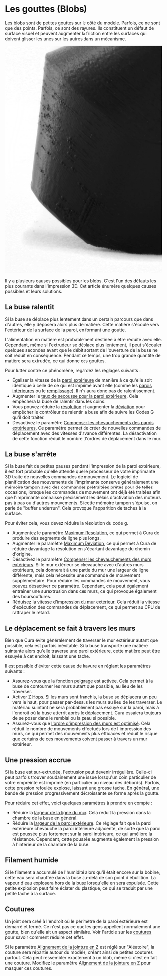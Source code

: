 Les gouttes (Blobs)
===

Les blobs sont de petites gouttes sur le côté du modèle. Parfois, ce ne sont que des points. Parfois, ce sont des rayures. Ils constituent un défaut de surface visuel et peuvent augmenter la friction entre les surfaces qui doivent glisser les unes sur les autres dans un mécanisme.

![Quelques gouttes sur cette surface](../../../articles/images/blobs.jpg)

Il y a plusieurs causes possibles pour les blobs. C'est l'un des défauts les plus courants dans l'impression 3D. Cet article énumère quelques causes possibles et leurs solutions.

La buse ralentit
----
Si la buse se déplace plus lentement dans un certain parcours que dans d'autres, elle y déposera alors plus de matière. Cette matière s'écoule vers l'extérieur de la surface de la paroi, en formant une goutte.

L'alimentation en matière est probablement destinée à être réduite avec elle. Cependant, même si l'extrudeur se déplace plus lentement, il peut s'écouler quelques secondes avant que le débit sortant de l'ouverture de la buse ne soit réduit en conséquence. Pendant ce temps, une trop grande quantité de matière sera extrudée, ce qui donne ces gouttes.

Pour lutter contre ce phénomène, regardez les réglages suivants :
* Égaliser la vitesse de la [paroi extérieure](../speed/speed_wall_0.md) de manière à ce qu'elle soit identique à celle de ce qui est imprimé avant elle (comme les [parois intérieures](../speed/speed_wall_x.md) ou le [remplissage](../speed/speed_infill.md)). Il n'y aura donc pas de ralentissement.
* Augmenter le [taux de secousse pour la paroi extérieure](../speed/jerk_wall_0.md). Cela empêchera la buse de ralentir dans les coins.
* Vous pouvez réduire la [résolution](../meshfix/meshfix_maximum_resolution.md) et augmenter la [déviation](../meshfix/meshfix_maximum_deviation.md) pour empêcher le contrôleur de ralentir la buse afin de suivre les Codes G qu'il doit traiter.
* Désactivez le paramètre [Compenser les chevauchements des parois extérieures](../shell/travel_compensate_overlapping_walls_0_enabled.md). Ce paramètre permet de créer de nouvelles commandes de déplacement avec des vitesses d'avance différentes. La désactivation de cette fonction réduit le nombre d'ordres de déplacement dans le mur.

La buse s'arrête
----
Si la buse fait de petites pauses pendant l'impression de la paroi extérieure, il est fort probable qu'elle attende que le processeur de votre imprimante 3D traite de nouvelles commandes de mouvement. Le logiciel de planification des mouvements de l'imprimante conserve généralement une mémoire tampon avec des commandes prétraitées prêtes pour de telles occasions, lorsque les commandes de mouvement ont déjà été traitées afin que l'imprimante connaisse précisément les délais d'activation des moteurs pas à pas ou d'autres mouvements. Si cette mémoire tampon s'épuise, on parle de "buffer underrun". Cela provoque l'apparition de taches à la surface.

Pour éviter cela, vous devez réduire la résolution du code g.
* Augmentez le paramètre [Maximum Resolution](../meshfix/meshfix_maximum_resolution.md), ce qui permet à Cura de produire des segments de ligne plus longs.
* Augmenter le paramètre [Maximum Deviation](../meshfix/meshfix_maximum_deviation.md), ce qui permet à Cura de réduire davantage la résolution en s'écartant davantage du chemin d'origine.
* Désactivez le paramètre [Compenser les chevauchements des murs extérieurs](../shell/travel_compensate_overlapping_walls_0_enabled.md). Si le mur extérieur se chevauche avec d'autres murs extérieurs, cela donnerait à une partie du mur une largeur de ligne différente, mais cela nécessite une commande de mouvement supplémentaire. Pour réduire les commandes de mouvement, vous pouvez désactiver ce paramètre. Cependant, cela peut également entraîner une surextrusion dans ces murs, ce qui provoque également des boursouflures.
* Réduisez la [vitesse d'impression du mur extérieur](../speed/speed_wall_0.md). Cela réduit la vitesse d'exécution des commandes de déplacement, ce qui permet au CPU de rattraper le retard.

Le déplacement se fait à travers les murs
----
Bien que Cura évite généralement de traverser le mur extérieur autant que possible, cela est parfois inévitable. Si la buse transporte une matière suintante alors qu'elle traverse une paroi extérieure, cette matière peut être essuyée à cet endroit, laissant une tache.

Il est possible d'éviter cette cause de bavure en réglant les paramètres suivants :
* Assurez-vous que la fonction [peignage](../travel/retraction_combing.md) est activée. Cela permet à la buse de contourner les murs autant que possible, au lieu de les traverser.
* Activer [Z Hops](../travel/retraction_hop_enabled.md). Si les murs sont franchis, la buse se déplacera un peu vers le haut, pour passer par-dessus les murs au lieu de les traverser. Le matériau suintant ne sera probablement pas essuyé sur la paroi, mais à l'endroit où la buse atterrit après le déplacement. Cura essaiera toujours de se poser dans le remblai ou la peau si possible.
* Assurez-vous que [l'ordre d'impression des murs est optimisé](../shell/optimize_wall_printing_order.md). Cela réduit le nombre de mouvements effectués lors de l'impression des murs, ce qui permet des mouvements plus efficaces et réduit le risque que certains de ces mouvements doivent passer à travers un mur extérieur.

Une pression accrue
----
Si la buse est sur-extrudée, l'extrusion peut devenir irrégulière. Celle-ci peut parfois trouver soudainement une issue lorsqu'un coin particulier de votre empreinte est imprimé (en particulier au niveau des débords). Parfois, cette pression refoulée explose, laissant une grosse tache. En général, une bande de pression progressivement décroissante se forme après la goutte.

Pour réduire cet effet, voici quelques paramètres à prendre en compte :
* Réduire la [largeur de la ligne du mur](../resolution/wall_line_width.md). Cela réduit la pression dans la chambre de la buse en général.
* Réduire la [largeur de la paroi extérieure](../shell/wall_0_inset.md). Ce réglage fait que la paroi extérieure chevauche la paroi intérieure adjacente, de sorte que la paroi est poussée plus fortement sur la paroi intérieure, ce qui améliore la résistance. Cependant, cette poussée augmente également la pression à l'intérieur de la chambre de la buse.

Filament humide
----
Si le filament a accumulé de l'humidité alors qu'il était encore sur la bobine, cette eau sera chauffée dans la buse au-delà de son point d'ébullition. La vapeur d'eau explosera hors de la buse lorsqu'elle en sera expulsée. Cette petite explosion peut faire éclater du plastique, ce qui se traduit par une petite tache à la surface.

Coutures
----
Un joint sera créé à l'endroit où le périmètre de la paroi extérieure est démarré et fermé. Ce n'est pas ce que les gens appellent normalement une goutte, bien qu'elle ait un aspect similaire. Voir l'article sur les [coutures](seam.md) pour savoir comment réduire cet effet.

Si le paramètre [Alignement de la jointure en Z](../shell/z_seam_type.md) est réglé sur "Aléatoire", la couture sera répartie autour du modèle, créant ainsi de petites coutures partout. Cela peut ressembler exactement à un blob, même si c'est en fait une couture. Modifiez le paramètre [Alignement de la jointure en Z](../shell/z_seam_type.md) pour masquer ces coutures.
